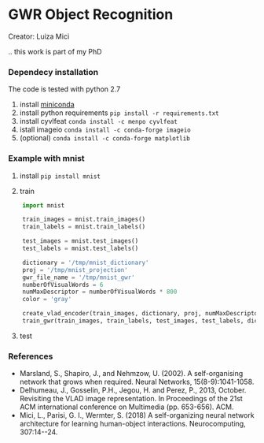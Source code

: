# GWR Object Recognition

Creator: Luiza Mici 

.. this work is part of my PhD

### Dependecy installation

The code is tested with python 2.7

1) install [miniconda](https://conda.io/miniconda.html)
2) install python requirements ``` pip install -r requirements.txt ```
3) install cyvlfeat ``` conda install -c menpo cyvlfeat ```
4) istall imageio ``` conda install -c conda-forge imageio ```
5) (optional) ``` conda install -c conda-forge matplotlib ```

### Example with mnist
1) install ``` pip install mnist  ```

2) train 
```python
    import mnist

    train_images = mnist.train_images()
    train_labels = mnist.train_labels()

    test_images = mnist.test_images()
    test_labels = mnist.test_labels()

    dictionary = '/tmp/mnist_dictionary'
    proj = '/tmp/mnist_projection'
    gwr_file_name = '/tmp/mnist_gwr'
    numberOfVisualWords = 6
    numMaxDescriptor = numberOfVisualWords * 800
    color = 'gray'

    create_vlad_encoder(train_images, dictionary, proj, numMaxDescriptor, numberOfVisualWords, color)
    train_gwr(train_images, train_labels, test_images, test_labels, dictionary, proj, gwr_file_name, color)
 ```
 
 3) test
 

### References

- Marsland, S., Shapiro, J., and Nehmzow, U. (2002). A self-organising network that grows when required. Neural Networks, 15(8-9):1041-1058.
- Delhumeau, J., Gosselin, P.H., Jegou, H. and Perez, P., 2013, October. Revisiting the VLAD image representation. In Proceedings of the 21st ACM international conference on Multimedia (pp. 653-656). ACM.
- Mici, L., Parisi, G. I., Wermter, S. (2018) A self-organizing neural network architecture for learning human-object interactions. Neurocomputing, 307:14--24. 